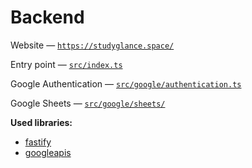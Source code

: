 # Backend

Website — [`https://studyglance.space/`](https://studyglance.space/)

Entry point — [`src/index.ts`](https://github.com/HeyBrain-Internship/studyglance-api/blob/main/src/index.ts)

Google Authentication — [`src/google/authentication.ts`](https://github.com/HeyBrain-Internship/studyglance-api/blob/main/src/google/authentication.ts)

Google Sheets — [`src/google/sheets/`](https://github.com/HeyBrain-Internship/studyglance-api/tree/main/src/google/sheets)

**Used libraries:**

- [fastify](https://www.npmjs.com/package/fastify)
- [googleapis](https://www.npmjs.com/package/googleapis)
